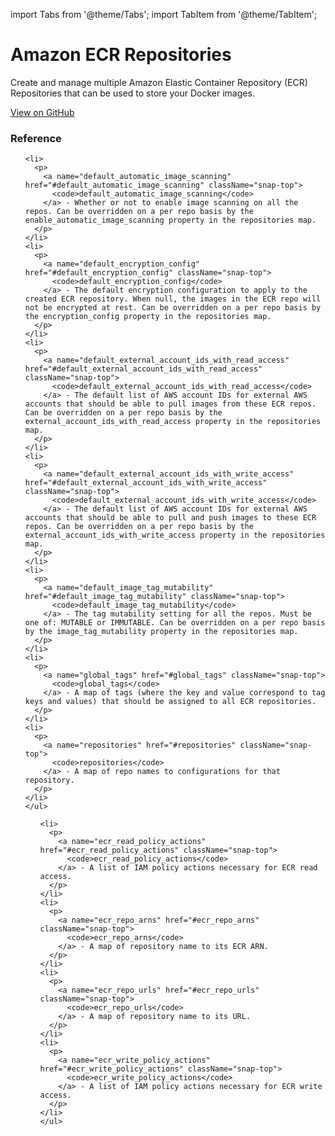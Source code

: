 import Tabs from '@theme/Tabs';
import TabItem from '@theme/TabItem';

# Amazon ECR Repositories

Create and manage multiple Amazon Elastic Container Repository (ECR) Repositories that can be used to store your Docker images.

<a href="https://github.com/gruntwork-io/terraform-aws-service-catalog/tree/master/modules/data-stores/ecr-repos" className="link-button">View on GitHub</a>

### Reference

<Tabs>
  <TabItem value="inputs" label="Inputs" default>
    <ul>
      
    <li>
      <p>
        <a name="default_automatic_image_scanning" href="#default_automatic_image_scanning" className="snap-top">
          <code>default_automatic_image_scanning</code>
        </a> - Whether or not to enable image scanning on all the repos. Can be overridden on a per repo basis by the enable_automatic_image_scanning property in the repositories map.
      </p>
    </li>
    <li>
      <p>
        <a name="default_encryption_config" href="#default_encryption_config" className="snap-top">
          <code>default_encryption_config</code>
        </a> - The default encryption configuration to apply to the created ECR repository. When null, the images in the ECR repo will not be encrypted at rest. Can be overridden on a per repo basis by the encryption_config property in the repositories map.
      </p>
    </li>
    <li>
      <p>
        <a name="default_external_account_ids_with_read_access" href="#default_external_account_ids_with_read_access" className="snap-top">
          <code>default_external_account_ids_with_read_access</code>
        </a> - The default list of AWS account IDs for external AWS accounts that should be able to pull images from these ECR repos. Can be overridden on a per repo basis by the external_account_ids_with_read_access property in the repositories map.
      </p>
    </li>
    <li>
      <p>
        <a name="default_external_account_ids_with_write_access" href="#default_external_account_ids_with_write_access" className="snap-top">
          <code>default_external_account_ids_with_write_access</code>
        </a> - The default list of AWS account IDs for external AWS accounts that should be able to pull and push images to these ECR repos. Can be overridden on a per repo basis by the external_account_ids_with_write_access property in the repositories map.
      </p>
    </li>
    <li>
      <p>
        <a name="default_image_tag_mutability" href="#default_image_tag_mutability" className="snap-top">
          <code>default_image_tag_mutability</code>
        </a> - The tag mutability setting for all the repos. Must be one of: MUTABLE or IMMUTABLE. Can be overridden on a per repo basis by the image_tag_mutability property in the repositories map.
      </p>
    </li>
    <li>
      <p>
        <a name="global_tags" href="#global_tags" className="snap-top">
          <code>global_tags</code>
        </a> - A map of tags (where the key and value correspond to tag keys and values) that should be assigned to all ECR repositories.
      </p>
    </li>
    <li>
      <p>
        <a name="repositories" href="#repositories" className="snap-top">
          <code>repositories</code>
        </a> - A map of repo names to configurations for that repository.
      </p>
    </li>
    </ul>
  </TabItem>
  <TabItem value="outputs" label="Outputs">
    <ul>
      
    <li>
      <p>
        <a name="ecr_read_policy_actions" href="#ecr_read_policy_actions" className="snap-top">
          <code>ecr_read_policy_actions</code>
        </a> - A list of IAM policy actions necessary for ECR read access.
      </p>
    </li>
    <li>
      <p>
        <a name="ecr_repo_arns" href="#ecr_repo_arns" className="snap-top">
          <code>ecr_repo_arns</code>
        </a> - A map of repository name to its ECR ARN.
      </p>
    </li>
    <li>
      <p>
        <a name="ecr_repo_urls" href="#ecr_repo_urls" className="snap-top">
          <code>ecr_repo_urls</code>
        </a> - A map of repository name to its URL.
      </p>
    </li>
    <li>
      <p>
        <a name="ecr_write_policy_actions" href="#ecr_write_policy_actions" className="snap-top">
          <code>ecr_write_policy_actions</code>
        </a> - A list of IAM policy actions necessary for ECR write access.
      </p>
    </li>
    </ul>
  </TabItem>
</Tabs>


<!-- ##DOCS-SOURCER-START
{"sourcePlugin":"Service Catalog Reference","hash":"28ee2fd0c51fde30c66c6fc95cb138c9"}
##DOCS-SOURCER-END -->

